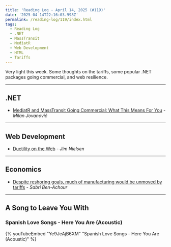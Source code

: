 ```yaml
---
title: 'Reading Log - April 14, 2025 (#119)'
date: '2025-04-14T22:16:03.998Z'
permalink: /reading-log/119/index.html
tags:
  - Reading Log
  - .NET
  - MassTransit
  - MediatR
  - Web Development
  - HTML
  - Tariffs
---
```


Very light this week. Some thoughts on the tariffs, some popular .NET packages going commercial, and web resilience.
<!-- excerpt -->

---

## .NET

- [MediatR and MassTransit Going Commercial: What This Means For You](https://www.milanjovanovic.tech/blog/mediatr-and-masstransit-going-commercial-what-this-means-for-you) - *Milan Jovanović*

---

## Web Development

- [Ductility on the Web](https://blog.jim-nielsen.com/2025/ductility/) - *Jim Nielsen*

---

## Economics

- [Despite reshoring goals, much of manufacturing would be unmoved by tariffs](https://www.marketplace.org/story/2025/04/09/trumps-tariffs-wont-reshore-all-manufacturing) - *Sabri Ben-Achour*

---

## A Song to Leave You With

### Spanish Love Songs - Here You Are (Acoustic)

{% youTubeEmbed "Ye9JeAjB6XM" "Spanish Love Songs - Here You Are (Acoustic)" %}

